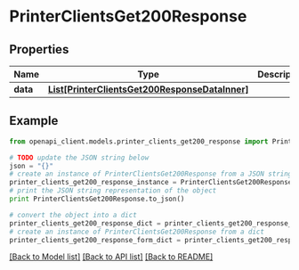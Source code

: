 # PrinterClientsGet200Response


## Properties
Name | Type | Description | Notes
------------ | ------------- | ------------- | -------------
**data** | [**List[PrinterClientsGet200ResponseDataInner]**](PrinterClientsGet200ResponseDataInner.md) |  | [optional] 

## Example

```python
from openapi_client.models.printer_clients_get200_response import PrinterClientsGet200Response

# TODO update the JSON string below
json = "{}"
# create an instance of PrinterClientsGet200Response from a JSON string
printer_clients_get200_response_instance = PrinterClientsGet200Response.from_json(json)
# print the JSON string representation of the object
print PrinterClientsGet200Response.to_json()

# convert the object into a dict
printer_clients_get200_response_dict = printer_clients_get200_response_instance.to_dict()
# create an instance of PrinterClientsGet200Response from a dict
printer_clients_get200_response_form_dict = printer_clients_get200_response.from_dict(printer_clients_get200_response_dict)
```
[[Back to Model list]](../README.md#documentation-for-models) [[Back to API list]](../README.md#documentation-for-api-endpoints) [[Back to README]](../README.md)


